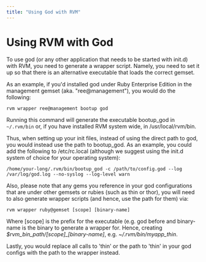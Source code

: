 ```yaml
---
title: "Using God with RVM"
---
```


Using RVM with God
==================
  
To use god (or any other application that needs to be started with init.d) with RVM, you need to generate a wrapper script. Namely, you need to set it up so that there is an alternative executable that loads the correct gemset.

As an example, if you'd installed god under Ruby Enterprise Edition in the management gemset (aka. "ree@management"), you would do the following:
    
    rvm wrapper ree@management bootup god

Running this command will generate the executable bootup_god in `~/.rvm/bin` or, if you have installed RVM system wide, in /usr/local/rvm/bin.

Thus, when setting up your init files, instead of using the direct path to god, you would instead use the path to bootup_god. As an example, you could add the following to /etc/rc.local (although we suggest using the init.d system of choice for your operating system):

    /home/your-long/.rvm/bin/bootup_god -c /path/to/config.god --log /var/log/god.log --no-syslog --log-level warn

Also, please note that any gems you reference in your god configurations that are under other gemsets or rubies (such as thin or thor), you will need to also generate wrapper scripts (and hence, use the path for them) via:

    rvm wrapper ruby@gemset [scope] [binary-name]

Where [scope] is the prefix for the executable (e.g. god before and binary-name is the binary to generate a wrapper for. Hence, creating *$rvm_bin_path/[scope]_[binary-name]*, e.g. *~/.rvm/bin/myapp_thin*.

Lastly, you would replace all calls to 'thin' or the path to 'thin' in your god configs with the path to the wrapper instead.
